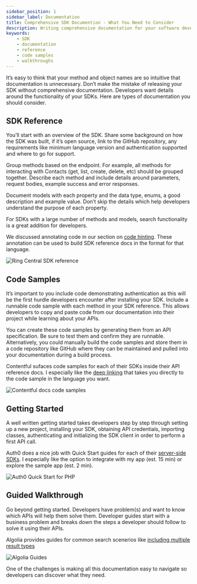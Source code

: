 ```yaml
---
sidebar_position: 1
sidebar_label: Documentation
title: Comprehensive SDK Documention - What You Need to Consider
description: Writing comprehensive documentation for your software development kit (SDK) is critical for developers to understand your product and get the most out of it. Include an overview, SDK reference, code samples, getting started guide, and guided walkthroughs.
keywords:
    - SDK
    - documentation
    - reference
    - code samples
    - walkthroughs
---
```


It’s easy to think that your method and object names are so intuitive that documentation is unnecessary. Don’t make the mistake of releasing your SDK without comprehensive documentation. Developers want details around the functionality of your SDKs. Here are types of documentation you should consider.

## SDK Reference
You’ll start with an overview of the SDK. Share some background on how the SDK was built, if it’s open source, link to the GitHub repository, any requirements like minimum language version and authentication supported and where to go for support. 

Group methods based on the endpoint. For example, all methods for interacting with Contacts (get, list, create, delete, etc) should be grouped together. Describe each method and include details around parameters, request bodies, example success and error responses.

Document models with each property and the data type, enums, a good description and example value. Don’t skip the details which help developers understand the purpose of each property.

For SDKs with a large number of methods and models, search functionality is a great addition for developers. 

We discussed annotating code in our section on [code hinting](/docs/best-practices/design/code-hinting). These annotation can be used to build SDK reference docs in the format for that language. 

![Ring Central SDK reference](/img/support-docs-ringcentral-javadoc.png)

## Code Samples
It’s important to you include code demonstrating authentication as this will be the first hurdle developers encounter after installing your SDK. Include a runnable code sample with each method in your SDK reference. This allows developers to copy and paste code from our documentation into their project while learning about your APIs.

You can create these code samples by generating them from an API specification. Be sure to test them and confirm they are runnable. Alternatively, you could manually build the code samples and store them in a code repository like GitHub where they can be maintained and pulled into your documentation during a build process. 

Contentful sufaces code samples for each of their SDKs inside their API reference docs. I especially like the [deep linking](https://www.contentful.com/developers/docs/references/content-delivery-api/#/reference/content-types/content-model/get-the-content-model-of-a-space/console/js) that takes you directly to the code sample in the language you want.

![Contentful docs code samples](/img/support-docs-contentful-code-samples.png)

## Getting Started
A well written getting started takes developers step by step through setting up a new project, installing your SDK, obtaining API credentials, importing classes, authenticating and initializing the SDK client in order to perform a first API call.

Auth0 does a nice job with Quick Start guides for each of their [server-side SDKs](https://auth0.com/docs/quickstart/backend/php). I especially like the option to integrate with my app (est. 15 min) or explore the sample app (est. 2 min).

![Auth0 Quick Start for PHP](/img/support-docs-auth0-quickstart.png)

## Guided Walkthrough
Go beyond getting started. Developers have problem(s) and want to know which APIs will help them solve them. Developer guides start with a business problem and breaks down the steps a developer should follow to solve it using their APIs. 

Algolia provides guides for common search scenerios like [including multiple result types](https://www.algolia.com/doc/ui-libraries/autocomplete/guides/including-multiple-result-types/)

![Algolia Guides](/img/support-docs-algolia-guides.png)

One of the challenges is making all this documentation easy to navigate so developers can  discover what they need.
